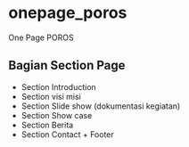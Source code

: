 # onepage_poros

One Page POROS 

## Bagian Section Page
* Section Introduction 
* Section visi misi
* Section Slide show (dokumentasi kegiatan)
* Section Show case
* Section Berita
* Section Contact + Footer